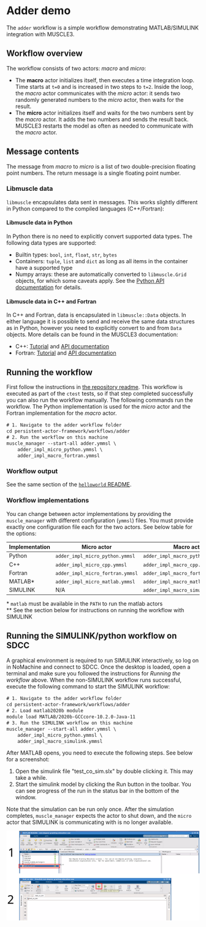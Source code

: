 # Adder demo

The `adder` workflow is a simple workflow demonstrating MATLAB/SIMULINK
integration with MUSCLE3.

## Workflow overview

The workflow consists of two actors: *macro* and *micro*:

- The **macro** actor initializes itself, then executes a time integration loop.
  Time starts at `t=0` and is increased in two steps to `t=2`. Inside the loop,
  the *macro* actor communicates with the *micro* actor: it sends two randomly
  generated numbers to the *micro* actor, then waits for the result.
- The **micro** actor initializes itself and waits for the two numbers sent by
  the *macro* actor. It adds the two numbers and sends the result back. MUSCLE3
  restarts the model as often as needed to communicate with the *macro* actor.

## Message contents

The message from *macro* to *micro* is a list of two double-precision floating
point numbers. The return message is a single floating point number.

### Libmuscle data

`libmuscle` encapsulates data sent in messages. This works slightly different
in Python compared to the compiled languages (C++/Fortran):

#### Libmuscle data in Python

In Python there is no need to explicitly convert supported data types. The
following data types are supported:

- Builtin types: `bool`, `int`, `float`, `str`, `bytes`
- Containers: `tuple`, `list` and `dict` as long as all items in the container
  have a supported type
- Numpy arrays: these are automatically converted to `libmuscle.Grid` objects,
  for which some caveats apply. See the [Python API
  documentation](https://muscle3.readthedocs.io/en/latest/python_api.html) for
  details.

#### Libmuscle data in C++ and Fortran

In C++ and Fortran, data is encapsulated in `libmuscle::Data` objects. In either
language it is possible to send and receive the same data structures as in
Python, however you need to explicitly convert to and from `Data` objects. More
details can be found in the MUSCLE3 documentation:

- C++:
  [Tutorial](https://muscle3.readthedocs.io/en/latest/cplusplus.html#receiving-messages-and-dataconstref)
  and [API documentation](https://muscle3.readthedocs.io/en/latest/cpp_api.html)
- Fortran:
  [Tutorial](https://muscle3.readthedocs.io/en/latest/fortran.html#receiving-messages-and-dataconstref)
  and [API
  documentation](https://muscle3.readthedocs.io/en/latest/fortran_api.html)

## Running the workflow

First follow the instructions in [the repository readme](../../README.md). This
workflow is executed as part of the `ctest` tests, so if that step completed
successfully you can also run the workflow manually. The following commands run
the workflow. The Python implementation is used for the *micro* actor and the
Fortran implementation for the *macro* actor.

```Shell
# 1. Navigate to the adder workflow folder
cd persistent-actor-framework/workflows/adder
# 2. Run the workflow on this machine
muscle_manager --start-all adder.ymmsl \
    adder_impl_micro_python.ymmsl \
    adder_impl_macro_fortran.ymmsl
```

### Workflow output

See the same section of the [`helloworld` README](../helloworld/README.md).

### Workflow implementations

You can change between actor implementations by providing the `muscle_manager`
with different configuration (`ymmsl`) files. You must provide exactly one
configuration file each for the two actors. See below table for the options:

| Implementation | Micro actor                      | Macro actor
| -------------- | -------------------------------- | --------------------------------
| Python         | `adder_impl_micro_python.ymmsl`  | `adder_impl_macro_python.ymmsl`
| C++            | `adder_impl_micro_cpp.ymmsl`     | `adder_impl_macro_cpp.ymmsl`
| Fortran        | `adder_impl_micro_fortran.ymmsl` | `adder_impl_macro_fortran.ymmsl`
| MATLAB*        | `adder_impl_micro_matlab.ymmsl`  | `adder_impl_macro_matlab.ymmsl`
| SIMULINK       | N/A                              | `adder_impl_macro_simulink.ymmsl`**

\* `matlab` must be available in the `PATH` to run the matlab actors \
\** See the section below for instructions on running the workflow with SIMULINK

## Running the SIMULINK/python workflow on SDCC

A graphical environment is required to run SIMULINK interactively, so log on in
NoMachine and connect to SDCC. Once the desktop is loaded, open a terminal and
make sure you followed the instructions for *Running the workflow* above. When
the non-SIMULINK workflow runs successful, execute the following command to
start the SIMULINK workflow:

```Shell
# 1. Navigate to the adder workflow folder
cd persistent-actor-framework/workflows/adder
# 2. Load matlab2020b module
module load MATLAB/2020b-GCCcore-10.2.0-Java-11
# 3. Run the SIMULINK workflow on this machine
muscle_manager --start-all adder.ymmsl \
    adder_impl_micro_python.ymmsl \
    adder_impl_macro_simulink.ymmsl
```

After MATLAB opens, you need to execute the following steps. See below for a
screenshot:

1. Open the simulink file "test_co_sim.slx" by double clicking it. This may take
   a while.
2. Start the simulink model by clicking the Run button in the toolbar. You can
   see progress of the run in the status bar in the bottom of the window.

Note that the simulation can be run only once. After the simulation completes,
`muscle_manager` expects the actor to shut down, and the `micro` actor that
SIMULINK is communicating with is no longer available.

![SIMULINK screenshots](screenshots-simulink.png)
